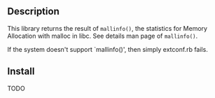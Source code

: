 ## Description

This library returns the result of `mallinfo()`, the statistics for Memory Allocation with malloc in libc. See details man page of `mallinfo()`.

If the system doesn't support `mallinfo()', then simply extconf.rb fails.

## Install

TODO

